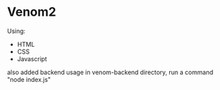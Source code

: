 # Venom2

Using:
 - HTML
 - CSS
 - Javascript
 
 also added backend usage
 in venom-backend directory, run a command "node index.js"
